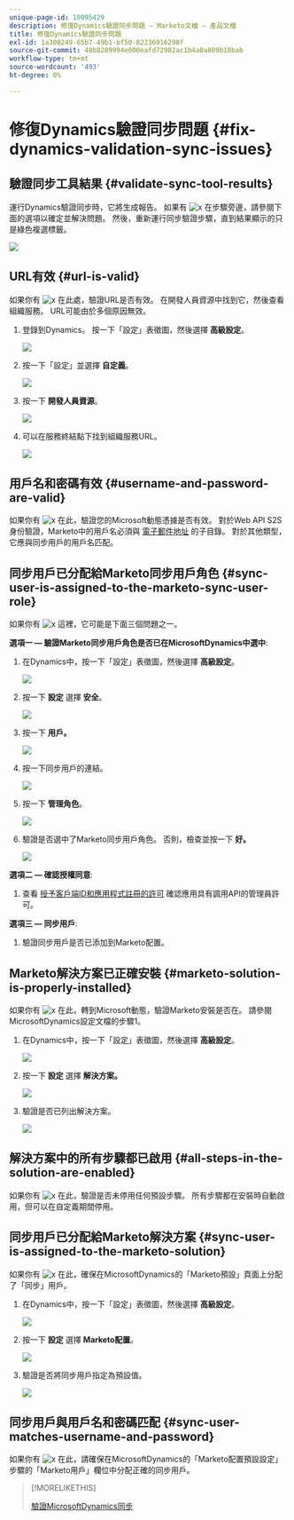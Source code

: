 ```yaml
---
unique-page-id: 10095429
description: 修復Dynamics驗證同步問題 — Marketo文檔 — 產品文檔
title: 修復Dynamics驗證同步問題
exl-id: 1a300249-65b7-49b1-bf50-82236916298f
source-git-commit: 48b8289994e000eafd72982ac1b4a0a809b10bab
workflow-type: tm+mt
source-wordcount: '493'
ht-degree: 0%

---
```


# 修復Dynamics驗證同步問題 {#fix-dynamics-validation-sync-issues}

## 驗證同步工具結果 {#validate-sync-tool-results}

運行Dynamics驗證同步時，它將生成報告。 如果有 ![x](assets/delete.png) 在步驟旁邊，請參閱下面的選項以確定並解決問題。 然後，重新運行同步驗證步驟，直到結果顯示的只是綠色複選標籤。

![](assets/image2015-9-22-15-3a58-3a12.png)

## URL有效 {#url-is-valid}

如果你有 ![x](assets/delete.png) 在此處，驗證URL是否有效。 在開發人員資源中找到它，然後查看組織服務。 URL可能由於多個原因無效。

1. 登錄到Dynamics。 按一下「設定」表徵圖，然後選擇 **高級設定**。

   ![](assets/one.png)

1. 按一下「設定」並選擇 **自定義**。

   ![](assets/two.png)

1. 按一下 **開發人員資源**。

   ![](assets/three.png)

1. 可以在服務終結點下找到組織服務URL。

   ![](assets/four.png)

## 用戶名和密碼有效 {#username-and-password-are-valid}

如果你有 ![x](assets/delete.png) 在此，驗證您的Microsoft動態憑據是否有效。 對於Web API S2S身份驗證，Marketo中的用戶名必須與 [電子郵件地址](https://docs.microsoft.com/en-us/power-platform/admin/manage-application-users#view-or-edit-the-details-of-an-application-user) 的子目錄。 對於其他類型，它應與同步用戶的用戶名匹配。

## 同步用戶已分配給Marketo同步用戶角色 {#sync-user-is-assigned-to-the-marketo-sync-user-role}

如果你有 ![x](assets/delete.png) 這裡，它可能是下面三個問題之一。

**選項一 — 驗證Marketo同步用戶角色是否已在MicrosoftDynamics中選中**:

1. 在Dynamics中，按一下「設定」表徵圖，然後選擇 **高級設定**。

   ![](assets/one.png)

1. 按一下 **設定** 選擇 **安全**。

   ![](assets/six.png)

1. 按一下 **用戶。**

   ![](assets/image2015-9-24-9-3a47-3a25.png)

1. 按一下同步用戶的連結。

   ![](assets/seven.png)

1. 按一下 **管理角色**。

   ![](assets/eight.png)

1. 驗證是否選中了Marketo同步用戶角色。 否則，檢查並按一下 **好。**

   ![](assets/image2015-9-24-9-3a59-3a21.png)

**選項二 — 確認授權同意**:

1. 查看 [授予客戶端ID和應用程式註冊的許可](/help/marketo/product-docs/crm-sync/microsoft-dynamics-sync/sync-setup/grant-consent-for-client-id-and-app-registration.md) 確認應用具有調用API的管理員許可。

**選項三 — 同步用戶**:

1. 驗證同步用戶是否已添加到Marketo配置。

## Marketo解決方案已正確安裝 {#marketo-solution-is-properly-installed}

如果你有 ![x](assets/delete.png) 在此，轉到Microsoft動態，驗證Marketo安裝是否在。 請參閱MicrosoftDynamics設定文檔的步驟1。

1. 在Dynamics中，按一下「設定」表徵圖，然後選擇 **高級設定**。

   ![](assets/one.png)

1. 按一下 **設定** 選擇 **解決方案。**

   ![](assets/eleven.png)

1. 驗證是否已列出解決方案。

   ![](assets/twelve.png)

## 解決方案中的所有步驟都已啟用 {#all-steps-in-the-solution-are-enabled}

如果你有 ![x](assets/delete.png) 在此，驗證是否未停用任何預設步驟。 所有步驟都在安裝時自動啟用，但可以在自定義期間停用。

## 同步用戶已分配給Marketo解決方案 {#sync-user-is-assigned-to-the-marketo-solution}

如果你有 ![x](assets/delete.png) 在此，確保在MicrosoftDynamics的「Marketo預設」頁面上分配了「同步」用戶。

1. 在Dynamics中，按一下「設定」表徵圖，然後選擇 **高級設定**。

   ![](assets/one.png)

1. 按一下 **設定** 選擇 **Marketo配置**。

   ![](assets/thirteen.png)

1. 驗證是否將同步用戶指定為預設值。

   ![](assets/fourteen.png)

## 同步用戶與用戶名和密碼匹配 {#sync-user-matches-username-and-password}

如果你有 ![x](assets/delete.png) 在此，請確保在MicrosoftDynamics的「Marketo配置預設設定」步驟的「Marketo用戶」欄位中分配正確的同步用戶。

>[!MORELIKETHIS]
>
>[驗證MicrosoftDynamics同步](/help/marketo/product-docs/crm-sync/microsoft-dynamics-sync/sync-setup/validate-microsoft-dynamics-sync.md)
